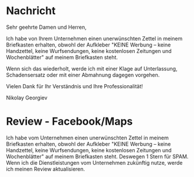 # Nachricht

Sehr geehrte Damen und Herren,

Ich habe von Ihrem Unternehmen einen unerwünschten Zettel in meinem Briefkasten erhalten, obwohl der Aufkleber "KEINE Werbung – keine Handzettel, keine Wurfsendungen, keine kostenlosen Zeitungen und Wochenblätter" auf meinem Briefkasten steht.

Wenn sich das wiederholt, werde ich mit einer Klage auf Unterlassung, Schadensersatz oder mit einer Abmahnung dagegen vorgehen.

Vielen Dank für Ihr Verständnis und Ihre Professionalität!

Nikolay Georgiev

# Review - Facebook/Maps

Ich habe vom Unternehmen einen unerwünschten Zettel in meinem Briefkasten erhalten, obwohl der Aufkleber "KEINE Werbung – keine Handzettel, keine Wurfsendungen, keine kostenlosen Zeitungen und Wochenblätter" auf meinem Briefkasten steht. Deswegen 1 Stern für SPAM. Wenn ich die Dienstleistungen vom Unternehmen zukünftig nutze, werde ich meinen Review aktualisieren.
